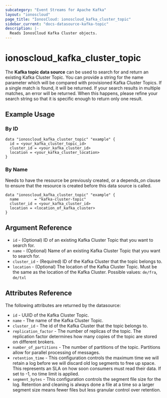 ```yaml
---
subcategory: "Event Streams for Apache Kafka"
layout: "ionoscloud"
page_title: "IonosCloud: ionoscloud_kafka_cluster_topic"
sidebar_current: "docs-datasource-kafka-topic"
description: |-
  Reads IonosCloud Kafka Cluster objects.
---
```


# ionoscloud_kafka_cluster_topic

The **Kafka topic data source** can be used to search for and return an existing Kafka Cluster Topic.
You can provide a string for the name parameter which will be compared with provisioned Kafka Cluster Topics.
If a single match is found, it will be returned. If your search results in multiple matches, an error will be returned.
When this happens, please refine your search string so that it is specific enough to return only one result.

## Example Usage

### By ID

```hcl
data "ionoscloud_kafka_cluster_topic" "example" {
  id = <your_kafka_cluster_topic_id>
  cluster_id = <your_kafka_cluster_id>
  location = <your_kafka_cluster_location>
}
```

### By Name

Needs to have the resource be previously created, or a depends_on clause to ensure that the resource is created before
this data source is called.

```hcl
data "ionoscloud_kafka_cluster_topic" "example" {
  name       = "kafka-cluster-topic"
  cluster_id = <your_kafka_cluster_id>
  location = <location_of_kafka_cluster>
}
```

## Argument Reference

* `id` - (Optional) ID of an existing Kafka Cluster Topic that you want to search for.
* `name` - (Optional) Name of an existing Kafka Cluster Topic that you want to search for.
* `cluster_id` - (Required) ID of the Kafka Cluster that the topic belongs to.
* `location` - (Optional) The location of the Kafka Cluster Topic. Must be the same as the location of the Kafka
  Cluster. Possible values: `de/fra`, `de/txl`

## Attributes Reference

The following attributes are returned by the datasource:

* `id` - UUID of the Kafka Cluster Topic.
* `name` - The name of the Kafka Cluster Topic.
* `cluster_id` - The id of the Kafka Cluster that the topic belongs to.
* `replication_factor` - The number of replicas of the topic. The replication factor determines how many copies of the
  topic are stored on different brokers.
* `number_of_partitions` - The number of partitions of the topic. Partitions allow for parallel processing of messages.
* `retention_time` - This configuration controls the maximum time we will retain a log before we will discard old log
  segments to free up space. This represents an SLA on how soon consumers must read their data. If set to -1, no time
  limit is applied.
* `segment_bytes` - This configuration controls the segment file size for the log. Retention and cleaning is always done a file at a time so a larger segment size means fewer files but less granular control over retention.
